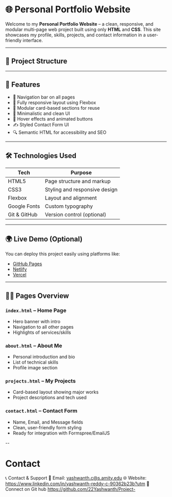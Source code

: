 # 🌐 Personal Portfolio Website

Welcome to my **Personal Portfolio Website** – a clean, responsive, and modular multi-page web project built using only **HTML** and **CSS**. This site showcases my profile, skills, projects, and contact information in a user-friendly interface.

---

## 📁 Project Structure


---

## 🚀 Features

- 🔗 Navigation bar on all pages
- 📱 Fully responsive layout using Flexbox
- 🧩 Modular card-based sections for reuse
- 🎯 Minimalistic and clean UI
- 🎨 Hover effects and animated buttons
- ✍️ Styled Contact Form UI
- 🔍 Semantic HTML for accessibility and SEO

---

## 🛠️ Technologies Used

| Tech         | Purpose                        |
|--------------|--------------------------------|
| HTML5        | Page structure and markup      |
| CSS3         | Styling and responsive design  |
| Flexbox      | Layout and alignment           |
| Google Fonts | Custom typography              |
| Git & GitHub | Version control (optional)     |

---

## 🌍 Live Demo (Optional)

You can deploy this project easily using platforms like:
- [GitHub Pages](https://pages.github.com/)
- [Netlify](https://www.netlify.com/)
- [Vercel](https://vercel.com/)

---

## 🧑‍💼 Pages Overview

### `index.html` – Home Page
- Hero banner with intro
- Navigation to all other pages
- Highlights of services/skills

### `about.html` – About Me
- Personal introduction and bio
- List of technical skills
- Profile image section

### `projects.html` – My Projects
- Card-based layout showing major works
- Project descriptions and tech used

### `contact.html` – Contact Form
- Name, Email, and Message fields
- Clean, user-friendly form styling
- Ready for integration with Formspree/EmailJS

--
# Contact
📞 Contact & Support
📧 Email: yashwanth.c@s.amity.edu
🌐 Website: https://www.linkedin.com/in/yashwanth-reddy-c-90362b23b?utm
💬 Connect on Git hub https://github.com/22Yashwanth/Project-
